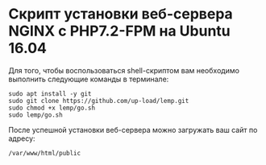 # Скрипт установки веб-сервера NGINX с PHP7.2-FPM на Ubuntu 16.04

Для того, чтобы воспользоваться shell-скриптом вам необходимо выполнить следующие команды в терминале:

	sudo apt install -y git
	sudo git clone https://github.com/up-load/lemp.git
	sudo chmod +x lemp/go.sh
	sudo lemp/go.sh

После успешной установки веб-сервера можно загружать ваш сайт по адресу:

	/var/www/html/public
